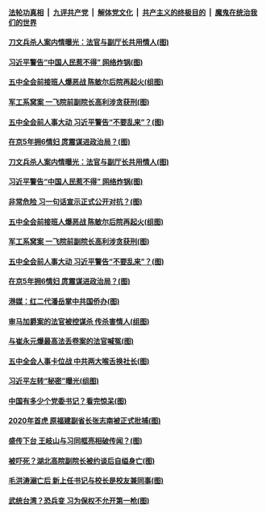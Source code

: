 ####  [法轮功真相](../../../../basic/blob/master/README.md?t=10231902) &nbsp;|&nbsp; [九评共产党](../../../../9ping.md/blob/master/README.md?t=10231902) &nbsp;|&nbsp; [解体党文化](../../../../jtdwh.md/blob/master/README.md?t=10231902)  &nbsp;|&nbsp; [共产主义的终极目的](../../../../gczydzjmd.md/blob/master/README.md?t=10231902) &nbsp;|&nbsp; [魔鬼在统治我们的世界](../../../../mgztzwmdsj.md/blob/master/README.md?t=10231902) 

#### [刀文兵杀人案内情曝光：法官与副厅长共用情人(图)](../pages/p2/950120.md?t=10231902) 

#### [习近平警告“中国人民惹不得” 网络炸锅(图)](../pages/p2/950129.md?t=10231902) 

#### [五中全会前接班人爆恶战 陈敏尔后院再起火(组图)](../pages/p2/950050.md?t=10231902) 

#### [军工系窝案 一飞院前副院长高利涉贪获刑(图)](../pages/p2/950017.md?t=10231902) 

#### [五中全会前人事大动 习近平警告“不要乱来”？(图)](../pages/p2/949936.md?t=10231902) 

#### [在京5年拥6情妇 庹震谋进政治局？(图)](../pages/p2/949953.md?t=10231902) 

#### [刀文兵杀人案内情曝光：法官与副厅长共用情人(图)](../pages/p2/950120.md?t=10231902) 

#### [习近平警告“中国人民惹不得” 网络炸锅(图)](../pages/p2/950129.md?t=10231902) 

#### [非常危险 习一句话宣示正式公开对抗？(图)](../pages/p2/950107.md?t=10231902) 

#### [五中全会前接班人爆恶战 陈敏尔后院再起火(组图)](../pages/p2/950050.md?t=10231902) 

#### [军工系窝案 一飞院前副院长高利涉贪获刑(图)](../pages/p2/950017.md?t=10231902) 

#### [五中全会前人事大动 习近平警告“不要乱来”？(图)](../pages/p2/949936.md?t=10231902) 

#### [在京5年拥6情妇 庹震谋进政治局？(图)](../pages/p2/949953.md?t=10231902) 

#### [港媒：红二代潘岳掌中共国侨办(图)](../pages/p2/949938.md?t=10231902) 

#### [审马加爵案的法官被控谋杀 传杀害情人(组图)](../pages/p2/949920.md?t=10231902) 

#### [与崔永元爆最高法丢卷案的法官喊冤(图)](../pages/p2/949911.md?t=10231902) 

#### [五中全会人事卡位战 中共两大喉舌换社长(图)](../pages/p2/949892.md?t=10231902) 

#### [习近平左转“秘密”曝光(组图)](../pages/p2/949888.md?t=10231902) 

#### [中国有多少个党委书记？看完惊呆(图)](../pages/p2/949849.md?t=10231902) 


#### [2020年首虎 原福建副省长张志南被正式批捕(图)](../pages/p2/949850.md?t=10231902) 

#### [盛传下台 王岐山与习同框亮相破传闻？(图)](../pages/p2/949823.md?t=10231902) 


#### [被吓死？湖北高院副院长被约谈后自缢身亡(图)](../pages/p2/949803.md?t=10231902) 

#### [毛洪涛溺亡后 新上任书记与校长是校友兼同事(图)](../pages/p2/949786.md?t=10231902) 

#### [武统台湾？恐兵变 习为保权不允开第一枪(图)](../pages/p2/949719.md?t=10231902) 

